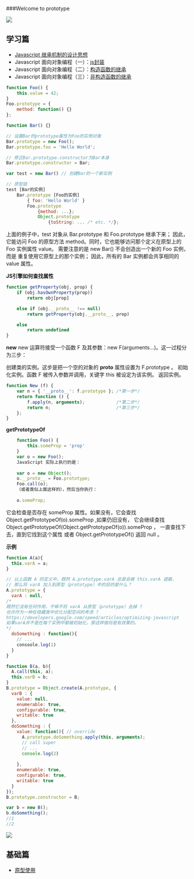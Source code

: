 ###Welcome to prototype

![](http://i.imgur.com/ouw4M3j.jpg)

## 学习篇
- [Javascript 继承机制的设计思想](http://www.ruanyifeng.com/blog/2011/06/designing_ideas_of_inheritance_mechanism_in_javascript.html)
- Javascript 面向对象编程（一）：[js封装](http://www.ruanyifeng.com/blog/2010/05/object-oriented_javascript_encapsulation.html)
- Javascript 面向对象编程（二）：[构造函数的继承](http://www.ruanyifeng.com/blog/2010/05/object-oriented_javascript_inheritance.html)
- Javascript 面向对象编程（三）：[非构造函数的继承](http://www.ruanyifeng.com/blog/2010/05/object-oriented_javascript_inheritance_continued.html)

```js
function Foo() {
    this.value = 42;
}
Foo.prototype = {
    method: function() {}
};

function Bar() {}

// 设置Bar的prototype属性为Foo的实例对象
Bar.prototype = new Foo();
Bar.prototype.foo = 'Hello World';

// 修正Bar.prototype.constructor为Bar本身
Bar.prototype.constructor = Bar;

var test = new Bar() // 创建Bar的一个新实例

// 原型链
test [Bar的实例]
    Bar.prototype [Foo的实例] 
        { foo: 'Hello World' }
        Foo.prototype
            {method: ...};
            Object.prototype
                {toString: ... /* etc. */};
```

上面的例子中，test 对象从 Bar.prototype 和 Foo.prototype 继承下来；
因此， 它能访问 Foo 的原型方法 method。同时，它也能够访问那个定义在原型上的 Foo 实例属性 value。 
需要注意的是 new Bar() 不会创造出一个新的 Foo 实例，而是 重复使用它原型上的那个实例；
因此，所有的 Bar 实例都会共享相同的 value 属性。

**JS引擎如何查找属性**
```js
function getProperty(obj, prop) {
    if (obj.hasOwnProperty(prop))
        return obj[prop]

    else if (obj.__proto__ !== null)
        return getProperty(obj.__proto__, prop)

    else
        return undefined
}
```

**new**
new 运算符接受一个函数 F 及其参数：new F(arguments...)。这一过程分为三步：

创建类的实例。这步是把一个空的对象的 __proto__ 属性设置为 F.prototype 。
初始化实例。函数 F 被传入参数并调用，关键字 this 被设定为该实例。
返回实例。

```js
function New (f) {
    var n = { '__proto__': f.prototype }; /*第一步*/
    return function () {
        f.apply(n, arguments);            /*第二步*/
        return n;                         /*第三步*/
    };
}
```

**getPrototypeOf**

```js
	function Foo() {
		this.someProp = 'prop'
	}
	var o = new Foo();
	JavaScript 实际上执行的是：
	
	var o = new Object();
	o.__proto__ = Foo.prototype;
	Foo.call(o);
	（或者类似上面这样的），然后当你执行：
	
	o.someProp;
```
它会检查是否存在 someProp 属性。如果没有，它会查找 Object.getPrototypeOf(o).someProp ,如果仍旧没有，
它会继续查找 Object.getPrototypeOf(Object.getPrototypeOf(o)).someProp ，
一直查找下去，直到它找到这个属性 或者 Object.getPrototypeOf() 返回 null 。


**示例** 

```js
function A(a){
  this.varA = a;
}

// 以上函数 A 的定义中，既然 A.prototype.varA 总是会被 this.varA 遮蔽，
// 那么将 varA 加入到原型（prototype）中的目的是什么？
A.prototype = {
  varA : null,  
/*
既然它没有任何作用，干嘛不将 varA 从原型（prototype）去掉 ? 
也许作为一种在隐藏类中优化分配空间的考虑 ?
https://developers.google.com/speed/articles/optimizing-javascript 
如果varA并不是在每个实例中都被初始化，那这样做将是有效果的。
*/
  doSomething : function(){
    // ...
    consoole.log(1)
  }
}

function B(a, b){
  A.call(this, a);
  this.varB = b;
}
B.prototype = Object.create(A.prototype, {
  varB : {
    value: null, 
    enumerable: true, 
    configurable: true, 
    writable: true 
  },
  doSomething : { 
    value: function(){ // override
      A.prototype.doSomething.apply(this, arguments); 
      // call super
      // ...
      console.log(2)
      
    },
    enumerable: true,
    configurable: true, 
    writable: true
  }
});
B.prototype.constructor = B;

var b = new B();
b.doSomething();
//1
//2
```
![](http://i.imgur.com/xmuAAaN.png)

## 基础篇

- [原型使用](http://www.cnblogs.com/TomXu/archive/2012/01/05/2305453.html)

